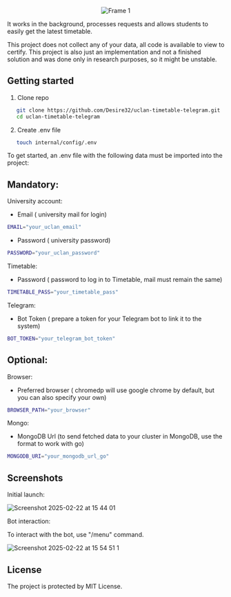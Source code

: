<p align="center">
  <img src="https://github.com/user-attachments/assets/e1aa2fc0-8a16-47be-ba1f-6e49f32f6a70" alt="Frame 1" />
</p>

It works in the background, processes requests and allows students to easily get the latest timetable.

This project does not collect any of your data, all code is available to view to certify. This project is also just an implementation and not a finished solution and was done only in research purposes, so it might be unstable.

## Getting started

1. Clone repo
   
```bash
   git clone https://github.com/Desire32/uclan-timetable-telegram.git
   cd uclan-timetable-telegram
```

2. Create .env file
   
```bash
   touch internal/config/.env
```
   
To get started, an .env file with the following data must be imported into the project:

## Mandatory:

University account:
- Email ( university mail for login)
  
```bash
EMAIL="your_uclan_email"
```
- Password ( university password)
```bash
PASSWORD="your_uclan_password"
```
  
Timetable:
- Password ( password to log in to Timetable, mail must remain the same)
  
```bash
TIMETABLE_PASS="your_timetable_pass"
```

Telegram:
- Bot Token ( prepare a token for your Telegram bot to link it to the system)
```bash
BOT_TOKEN="your_telegram_bot_token"
```

## Optional:

Browser:
- Preferred browser ( chromedp will use google chrome by default, but you can also specify your own)
```bash
BROWSER_PATH="your_browser"
```

Mongo:
- MongoDB Url (to send fetched data to your cluster in MongoDB, use the format to work with go)
```bash
MONGODB_URI="your_mongodb_url_go"
```

## Screenshots
Initial launch:

![Screenshot 2025-02-22 at 15 44 01](https://github.com/user-attachments/assets/713a9985-11b8-4009-8a45-ad62588bd7d2)

Bot interaction:

To interact with the bot, use "/menu" command.

![Screenshot 2025-02-22 at 15 54 51 1](https://github.com/user-attachments/assets/72b02227-761c-4206-b146-9c868c2d043a)


## License

The project is protected by MIT License.
